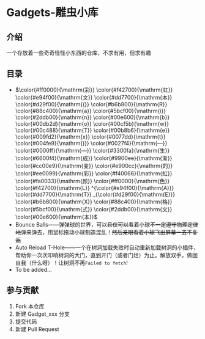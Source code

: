 # Gadgets-雕虫小库

## 介绍

一个存放着一些奇奇怪怪小东西的仓库，不求有用，但求有趣

## 目录

* $\color{#ff0000}{\mathrm{彩}}
\color{#f42700}{\mathrm{虹}}
\color{#e94f00}{\mathrm{文}}
\color{#dd7700}{\mathrm{本}}
\color{#d29f00}{\mathrm{(}}
\color{#b6b800}{\mathrm{R}}
\color{#88c400}{\mathrm{a}}
\color{#5bcf00}{\mathrm{i}}
\color{#2ddb00}{\mathrm{n}}
\color{#00e600}{\mathrm{b}}
\color{#00db2d}{\mathrm{o}}
\color{#00cf5b}{\mathrm{w}}
\color{#00c488}{\mathrm{T}}
\color{#00b8b6}{\mathrm{e}}
\color{#009fd2}{\mathrm{x}}
\color{#0077dd}{\mathrm{t}}
\color{#004fe9}{\mathrm{)}}
\color{#0027f4}{\mathrm{—}}
\color{#0000ff}{\mathrm{—}}
\color{#3300fa}{\mathrm{生}}
\color{#6600f4}{\mathrm{成}}
\color{#9900ee}{\mathrm{渐}}
\color{#cc00e9}{\mathrm{变}}
\color{#e900cc}{\mathrm{的}}
\color{#ee0099}{\mathrm{彩}}
\color{#f40066}{\mathrm{虹}}
\color{#fa0033}{\mathrm{颜}}
\color{#ff0000}{\mathrm{色}}
\color{#f42700}{\mathrm{L}}
^{\color{#e94f00}{\mathrm{A}}}
\color{#dd7700}{\mathrm{T}}
_{\color{#d29f00}{\mathrm{E}}}
\color{#b6b800}{\mathrm{X}}
\color{#88c400}{\mathrm{格}}
\color{#5bcf00}{\mathrm{式}}
\color{#2ddb00}{\mathrm{文}}
\color{#00e600}{\mathrm{本}}$
* Bounce Balls——弹弹球的世界，可以<del>且仅可以</del>看着小球<del>不一定遵守物理定律地</del>弹来弹去，用鼠标拖动小球制造混乱！<del>然后亲眼看着小球飞出屏幕一去不复返</del>
* Auto Reload T-Hole——一个在树洞加载失败时自动重新加载树洞的小插件，帮助你一次次叩响树洞的大门，直到开门（或者门烂）为止。解放双手，做回自我（什么呀）！让树洞不再`Failed to fetch`!
* To be added...

## 参与贡献

1. Fork 本仓库
2. 新建 Gadget_xxx 分支
3. 提交代码
4. 新建 Pull Request
